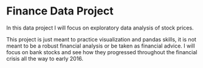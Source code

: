 # Finance Data Project

In this data project I will focus on exploratory data analysis of stock prices. 

This project is just meant to practice visualization and pandas skills, it is not meant to be a robust financial analysis or be taken as financial advice. I will focus on bank stocks and see how they progressed throughout the financial crisis all the way to early 2016.
